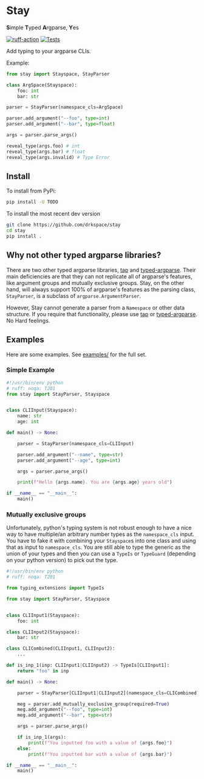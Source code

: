 # Stay

**S**imple **T**yped **A**rgparse, **Y**es

[![ruff-action](https://github.com/drkspace/stay/actions/workflows/ruff_action.yml/badge.svg?branch=main)](https://github.com/drkspace/stay/actions/workflows/ruff_action.yml)
[![Tests](https://github.com/drkspace/stay/actions/workflows/tests_action.yml/badge.svg)](https://github.com/drkspace/stay/actions/workflows/tests_action.yml)

Add typing to your argparse CLIs.

Example:

```python
from stay import Stayspace, StayParser

class ArgSpace(Stayspace):
    foo: int
    bar: str

parser = StayParser(namespace_cls=ArgSpace)

parser.add_argument("--foo", type=int)
parser.add_argument("--bar", type=float)

args = parser.parse_args()

reveal_type(args.foo) # int
reveal_type(args.bar) # float
reveal_type(args.invalid) # Type Error
```

## Install

To install from PyPi:

```bash
pip install -U TODO
```

To install the most recent dev version

```bash
git clone https://github.com/drkspace/stay
cd stay
pip install .
```

## Why not other typed argparse libraries?

There are two other typed argparse libraries, [tap](https://github.com/swansonk14/typed-argument-parser) and [typed-argparse](https://github.com/typed-argparse/typed-argparse).
Their main deficiencies are that they can not replicate all of argparse's features, like argument groups and mutually exclusive groups.
Stay, on the other hand, will always support 100% of argparse's features as the parsing class, ``StayParser``, is a subclass of ``argparse.ArgumentParser``.

However, Stay cannot generate a parser from a ``Namespace`` or other data structure.
If you require that functionality, please use [tap](https://github.com/swansonk14/typed-argument-parser) or [typed-argparse](https://github.com/typed-argparse/typed-argparse).
No Hard feelings.

## Examples

Here are some examples.
See [examples/](examples/) for the full set.

### Simple Example

```python
#!/usr/bin/env python
# ruff: noqa: T201
from stay import StayParser, Stayspace


class CLIInput(Stayspace):
    name: str
    age: int

def main() -> None:

    parser = StayParser(namespace_cls=CLIInput)

    parser.add_argument("--name", type=str)
    parser.add_argument("--age", type=int)

    args = parser.parse_args()

    print(f"Hello {args.name}. You are {args.age} years old")

if __name__ == "__main__":
    main()
```

### Mutually exclusive groups

Unfortunately, python's typing system is not robust enough to have a nice way to have multiple/an arbitrary number types as the ``namespace_cls`` input.
You have to fake it with combining your ``Stayspace``s into one class and using that as input to ``namespace_cls``.
You are still able to type the generic as the union of your types and then you can use a ``TypeIs`` or ``TypeGuard`` (depending on your python version) to pick out the type.

```python
#!/usr/bin/env python
# ruff: noqa: T201

from typing_extensions import TypeIs

from stay import StayParser, Stayspace


class CLIInput1(Stayspace):
    foo: int

class CLIInput2(Stayspace):
    bar: str

class CLICombined(CLIInput1, CLIInput2):
    ...

def is_inp_1(inp: CLIInput1|CLIInput2) -> TypeIs[CLIInput1]:
    return "foo" in inp

def main() -> None:

    parser = StayParser[CLIInput1|CLIInput2](namespace_cls=CLICombined)

    meg = parser.add_mutually_exclusive_group(required=True)
    meg.add_argument("--foo", type=int)
    meg.add_argument("--bar", type=str)

    args = parser.parse_args()

    if is_inp_1(args):
        print(f"You inputted foo with a value of {args.foo}")
    else:
        print(f"You inputted bar with a value of {args.bar}")

if __name__ == "__main__":
    main()
```